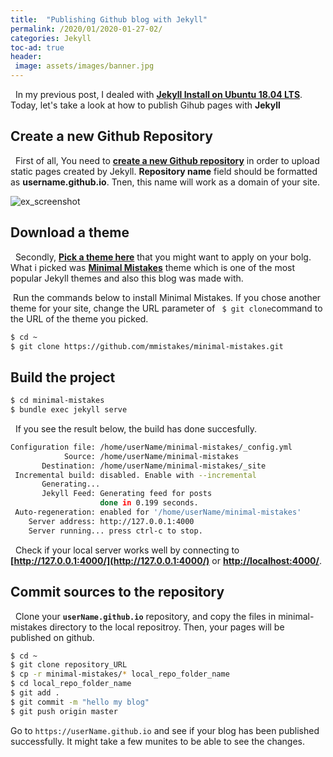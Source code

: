 ```yaml
---
title:  "Publishing Github blog with Jekyll"
permalink: /2020/01/2020-01-27-02/
categories: Jekyll
toc-ad: true
header:
 image: assets/images/banner.jpg
---
```


&nbsp; In my previous post, I dealed with **[Jekyll Install on Ubuntu 18.04 LTS](https://jerry901.github.io/en/2020/01/2020-01-26-02/)**.
Today, let's take a look at how to publish Gihub pages with **Jekyll**

## Create a new Github Repository 

&nbsp; First of all, You need to **[create a new Github repository](http://www.github.com/new)** in order to upload static pages created by Jekyll. **Repository name** field should be formatted as **username.github.io**. Tnen, this name will work as a domain of your site.

![ex_screenshot](/assets/images/2020-01-27/2020-01-27_create_a_new_repo.png)

## Download a theme 
&nbsp; Secondly, **[Pick a theme here](http://jekyllthemes.org)** that you might want to apply on your bolg. 
What i picked was **[Minimal Mistakes](https://github.com/mmistakes/minimal-mistakes)** theme which is one of the most popular Jekyll themes and also this blog was made with.  
  
&nbsp;Run the commands below to install Minimal Mistakes. 
If you chose another theme for your site, change the URL parameter of ``` $ git clone```command to the URL of the theme you picked.

```bash
$ cd ~
$ git clone https://github.com/mmistakes/minimal-mistakes.git
```
## Build the project
```bash
$ cd minimal-mistakes
$ bundle exec jekyll serve
```
&nbsp; If you see the result below, the build has done succesfully.
```bash
Configuration file: /home/userName/minimal-mistakes/_config.yml
            Source: /home/userName/minimal-mistakes
       Destination: /home/userName/minimal-mistakes/_site
 Incremental build: disabled. Enable with --incremental
       Generating... 
       Jekyll Feed: Generating feed for posts
                    done in 0.199 seconds.
 Auto-regeneration: enabled for '/home/userName/minimal-mistakes'
    Server address: http://127.0.0.1:4000
    Server running... press ctrl-c to stop.
```
&nbsp; Check if your local server works well by connecting to 
**[http://127.0.0.1:4000/](http://127.0.0.1:4000/)** or **[http://localhost:4000/](http://localhost:4000/)**.  

## Commit sources to the repository 
&nbsp; Clone your **```userName.github.io```** repository, and copy the files in minimal-mistakes directory to the local repositroy. 
Then, your pages will be published on github.

```bash
$ cd ~
$ git clone repository_URL 
$ cp -r minimal-mistakes/* local_repo_folder_name
$ cd local_repo_folder_name
$ git add .
$ git commit -m "hello my blog"
$ git push origin master 
```
Go to ```https://userName.github.io``` and see if your blog has been published successfully. It might take a few munites to be able to see the changes.